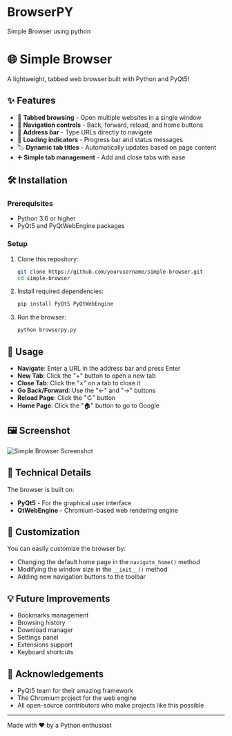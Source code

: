 # BrowserPY
Simple Browser using python
# 🌐 Simple Browser

A lightweight, tabbed web browser built with Python and PyQt5! 

## ✨ Features

- 📑 **Tabbed browsing** - Open multiple websites in a single window
- 🧭 **Navigation controls** - Back, forward, reload, and home buttons
- 📝 **Address bar** - Type URLs directly to navigate
- 🔄 **Loading indicators** - Progress bar and status messages
- 🏷️ **Dynamic tab titles** - Automatically updates based on page content
- ➕ **Simple tab management** - Add and close tabs with ease

## 🛠️ Installation

### Prerequisites

- Python 3.6 or higher
- PyQt5 and PyQtWebEngine packages

### Setup

1. Clone this repository:
   ```bash
   git clone https://github.com/yourusername/simple-browser.git
   cd simple-browser
   ```

2. Install required dependencies:
   ```bash
   pip install PyQt5 PyQtWebEngine
   ```

3. Run the browser:
   ```bash
   python browserpy.py
   ```

## 🚀 Usage

- **Navigate**: Enter a URL in the address bar and press Enter
- **New Tab**: Click the "+" button to open a new tab
- **Close Tab**: Click the "×" on a tab to close it
- **Go Back/Forward**: Use the "←" and "→" buttons
- **Reload Page**: Click the "↻" button
- **Home Page**: Click the "🏠" button to go to Google

## 🖼️ Screenshot

![Simple Browser Screenshot](./screenshot.png)

## 🧰 Technical Details

The browser is built on:
- **PyQt5** - For the graphical user interface
- **QtWebEngine** - Chromium-based web rendering engine

## 🔧 Customization

You can easily customize the browser by:
- Changing the default home page in the `navigate_home()` method
- Modifying the window size in the `__init__()` method
- Adding new navigation buttons to the toolbar

## 💡 Future Improvements

- Bookmarks management
- Browsing history
- Download manager
- Settings panel
- Extensions support
- Keyboard shortcuts


## 🙏 Acknowledgements

- PyQt5 team for their amazing framework
- The Chromium project for the web engine
- All open-source contributors who make projects like this possible

---

Made with ❤️ by a Python enthusiast
